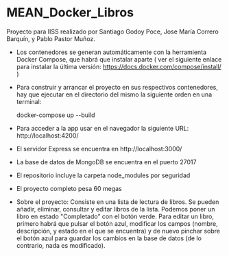 # MEAN_Docker_Libros

Proyecto para IISS realizado por Santiago Godoy Poce, Jose María Correro Barquín, y Pablo Pastor Muñoz.

- Los contenedores se generan automáticamente con la herramienta Docker Compose, que habrá que instalar aparte ( ver el siguiente enlace para instalar la última versión: https://docs.docker.com/compose/install/ )

- Para construir y arrancar el proyecto en sus respectivos contenedores, hay que ejecutar en el directorio del mismo la siguiente orden en una terminal:

    docker-compose up --build
  
- Para acceder a la app usar en el navegador la siguiente URL: http://localhost:4200/

- El servidor Express se encuentra en http://localhost:3000/

- La base de datos de MongoDB se encuentra en el puerto 27017

- El repositorio incluye la carpeta node_modules por seguridad 

- El proyecto completo pesa 60 megas

- Sobre el proyecto: Consiste en una lista de lectura de libros. Se pueden añadir, eliminar, consultar y editar libros de la lista. Podemos poner un libro en estado "Completado" con el botón verde. Para editar un libro, primero habrá que pulsar el botón azul, modificar los campos (nombre, descripción, y estado en el que se encuentra) y de nuevo pinchar sobre el botón azul para guardar los cambios en la base de datos (de lo contrario, nada es modificado).
